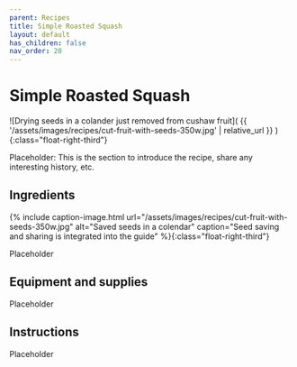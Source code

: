 ```yaml
---
parent: Recipes
title: Simple Roasted Squash
layout: default
has_children: false
nav_order: 20
---
```


# Simple Roasted Squash

![Drying seeds in a colander just removed from cushaw fruit]( {{ '/assets/images/recipes/cut-fruit-with-seeds-350w.jpg' | relative_url }} )
{:class="float-right-third"}

Placeholder: This is the section to introduce the recipe, share any interesting history, etc.

## Ingredients

{% include caption-image.html url="/assets/images/recipes/cut-fruit-with-seeds-350w.jpg" alt="Saved seeds in a colendar" caption="Seed saving and sharing is integrated into the guide" %}{:class="float-right-third"}

Placeholder

## Equipment and supplies

Placeholder

## Instructions

Placeholder